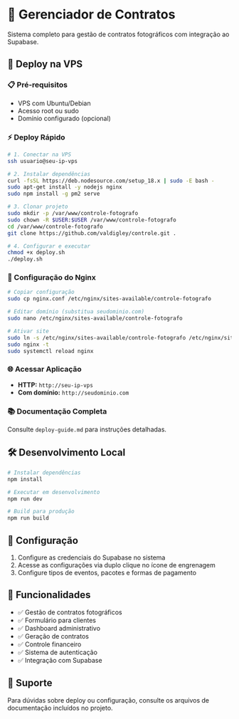 # 📸 Gerenciador de Contratos

Sistema completo para gestão de contratos fotográficos com integração ao Supabase.

## 🚀 Deploy na VPS

### 📋 Pré-requisitos
- VPS com Ubuntu/Debian
- Acesso root ou sudo
- Domínio configurado (opcional)

### ⚡ Deploy Rápido

```bash
# 1. Conectar na VPS
ssh usuario@seu-ip-vps

# 2. Instalar dependências
curl -fsSL https://deb.nodesource.com/setup_18.x | sudo -E bash -
sudo apt-get install -y nodejs nginx
sudo npm install -g pm2 serve

# 3. Clonar projeto
sudo mkdir -p /var/www/controle-fotografo
sudo chown -R $USER:$USER /var/www/controle-fotografo
cd /var/www/controle-fotografo
git clone https://github.com/valdigley/controle.git .

# 4. Configurar e executar
chmod +x deploy.sh
./deploy.sh
```

### 🔧 Configuração do Nginx

```bash
# Copiar configuração
sudo cp nginx.conf /etc/nginx/sites-available/controle-fotografo

# Editar domínio (substitua seudominio.com)
sudo nano /etc/nginx/sites-available/controle-fotografo

# Ativar site
sudo ln -s /etc/nginx/sites-available/controle-fotografo /etc/nginx/sites-enabled/
sudo nginx -t
sudo systemctl reload nginx
```

### 🌐 Acessar Aplicação

- **HTTP:** `http://seu-ip-vps`
- **Com domínio:** `http://seudominio.com`

### 📚 Documentação Completa

Consulte `deploy-guide.md` para instruções detalhadas.

## 🛠️ Desenvolvimento Local

```bash
# Instalar dependências
npm install

# Executar em desenvolvimento
npm run dev

# Build para produção
npm run build
```

## 🔧 Configuração

1. Configure as credenciais do Supabase no sistema
2. Acesse as configurações via duplo clique no ícone de engrenagem
3. Configure tipos de eventos, pacotes e formas de pagamento

## 📱 Funcionalidades

- ✅ Gestão de contratos fotográficos
- ✅ Formulário para clientes
- ✅ Dashboard administrativo
- ✅ Geração de contratos
- ✅ Controle financeiro
- ✅ Sistema de autenticação
- ✅ Integração com Supabase

## 🤝 Suporte

Para dúvidas sobre deploy ou configuração, consulte os arquivos de documentação incluídos no projeto.